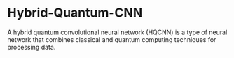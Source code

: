 # Hybrid-Quantum-CNN
A hybrid quantum convolutional neural network (HQCNN) is a type of neural network that combines classical and quantum computing techniques for processing data.
